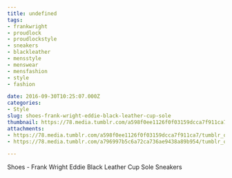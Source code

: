 ```yaml
---
title: undefined
tags:
- frankwright
- proudlock
- proudlockstyle
- sneakers
- blackleather
- mensstyle
- menswear
- mensfashion
- style
- fashion

date: 2016-09-30T10:25:07.000Z
categories:
- Style
slug: shoes-frank-wright-eddie-black-leather-cup-sole
thumbnail: https://78.media.tumblr.com/a598f0ee1126f0f03159dcca7f911ca7/tumblr_odvlffpZ981rhrm24o2_540.jpg
attachments:
- https://78.media.tumblr.com/a598f0ee1126f0f03159dcca7f911ca7/tumblr_odvlffpZ981rhrm24o2_1280.jpg
- https://78.media.tumblr.com/a796997b5c6a72ca736ae9438a89b954/tumblr_odvlffpZ981rhrm24o1_1280.jpg

---
```


Shoes -  Frank Wright Eddie Black Leather Cup Sole Sneakers
